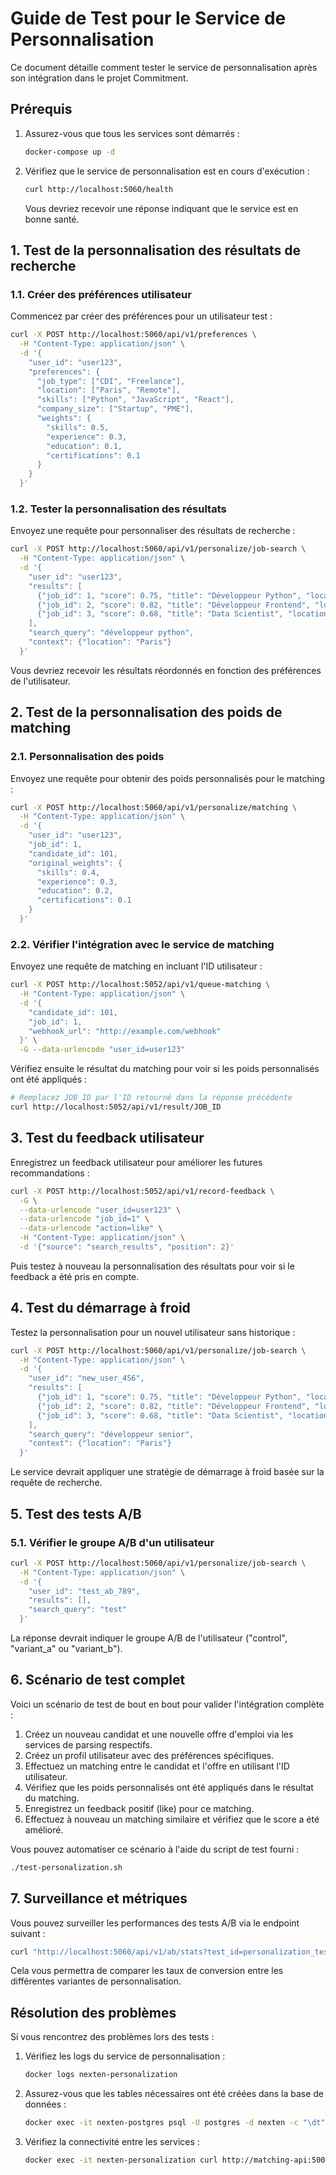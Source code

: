 # Guide de Test pour le Service de Personnalisation

Ce document détaille comment tester le service de personnalisation après son intégration dans le projet Commitment.

## Prérequis

1. Assurez-vous que tous les services sont démarrés :
   ```bash
   docker-compose up -d
   ```

2. Vérifiez que le service de personnalisation est en cours d'exécution :
   ```bash
   curl http://localhost:5060/health
   ```
   Vous devriez recevoir une réponse indiquant que le service est en bonne santé.

## 1. Test de la personnalisation des résultats de recherche

### 1.1. Créer des préférences utilisateur

Commencez par créer des préférences pour un utilisateur test :

```bash
curl -X POST http://localhost:5060/api/v1/preferences \
  -H "Content-Type: application/json" \
  -d '{
    "user_id": "user123",
    "preferences": {
      "job_type": ["CDI", "Freelance"],
      "location": ["Paris", "Remote"],
      "skills": ["Python", "JavaScript", "React"],
      "company_size": ["Startup", "PME"],
      "weights": {
        "skills": 0.5,
        "experience": 0.3,
        "education": 0.1,
        "certifications": 0.1
      }
    }
  }'
```

### 1.2. Tester la personnalisation des résultats

Envoyez une requête pour personnaliser des résultats de recherche :

```bash
curl -X POST http://localhost:5060/api/v1/personalize/job-search \
  -H "Content-Type: application/json" \
  -d '{
    "user_id": "user123",
    "results": [
      {"job_id": 1, "score": 0.75, "title": "Développeur Python", "location": "Paris", "company": "Tech Corp", "skills": ["Python", "Django", "SQL"]},
      {"job_id": 2, "score": 0.82, "title": "Développeur Frontend", "location": "Lyon", "company": "Web Agency", "skills": ["JavaScript", "React", "CSS"]},
      {"job_id": 3, "score": 0.68, "title": "Data Scientist", "location": "Remote", "company": "AI Startup", "skills": ["Python", "SQL", "Machine Learning"]}
    ],
    "search_query": "développeur python",
    "context": {"location": "Paris"}
  }'
```

Vous devriez recevoir les résultats réordonnés en fonction des préférences de l'utilisateur.

## 2. Test de la personnalisation des poids de matching

### 2.1. Personnalisation des poids

Envoyez une requête pour obtenir des poids personnalisés pour le matching :

```bash
curl -X POST http://localhost:5060/api/v1/personalize/matching \
  -H "Content-Type: application/json" \
  -d '{
    "user_id": "user123",
    "job_id": 1,
    "candidate_id": 101,
    "original_weights": {
      "skills": 0.4,
      "experience": 0.3,
      "education": 0.2,
      "certifications": 0.1
    }
  }'
```

### 2.2. Vérifier l'intégration avec le service de matching

Envoyez une requête de matching en incluant l'ID utilisateur :

```bash
curl -X POST http://localhost:5052/api/v1/queue-matching \
  -H "Content-Type: application/json" \
  -d '{
    "candidate_id": 101,
    "job_id": 1,
    "webhook_url": "http://example.com/webhook"
  }' \
  -G --data-urlencode "user_id=user123"
```

Vérifiez ensuite le résultat du matching pour voir si les poids personnalisés ont été appliqués :

```bash
# Remplacez JOB_ID par l'ID retourné dans la réponse précédente
curl http://localhost:5052/api/v1/result/JOB_ID
```

## 3. Test du feedback utilisateur

Enregistrez un feedback utilisateur pour améliorer les futures recommandations :

```bash
curl -X POST http://localhost:5052/api/v1/record-feedback \
  -G \
  --data-urlencode "user_id=user123" \
  --data-urlencode "job_id=1" \
  --data-urlencode "action=like" \
  -H "Content-Type: application/json" \
  -d '{"source": "search_results", "position": 2}'
```

Puis testez à nouveau la personnalisation des résultats pour voir si le feedback a été pris en compte.

## 4. Test du démarrage à froid

Testez la personnalisation pour un nouvel utilisateur sans historique :

```bash
curl -X POST http://localhost:5060/api/v1/personalize/job-search \
  -H "Content-Type: application/json" \
  -d '{
    "user_id": "new_user_456",
    "results": [
      {"job_id": 1, "score": 0.75, "title": "Développeur Python", "location": "Paris", "company": "Tech Corp", "skills": ["Python", "Django", "SQL"]},
      {"job_id": 2, "score": 0.82, "title": "Développeur Frontend", "location": "Lyon", "company": "Web Agency", "skills": ["JavaScript", "React", "CSS"]},
      {"job_id": 3, "score": 0.68, "title": "Data Scientist", "location": "Remote", "company": "AI Startup", "skills": ["Python", "SQL", "Machine Learning"]}
    ],
    "search_query": "développeur senior",
    "context": {"location": "Paris"}
  }'
```

Le service devrait appliquer une stratégie de démarrage à froid basée sur la requête de recherche.

## 5. Test des tests A/B

### 5.1. Vérifier le groupe A/B d'un utilisateur

```bash
curl -X POST http://localhost:5060/api/v1/personalize/job-search \
  -H "Content-Type: application/json" \
  -d '{
    "user_id": "test_ab_789",
    "results": [],
    "search_query": "test"
  }'
```

La réponse devrait indiquer le groupe A/B de l'utilisateur ("control", "variant_a" ou "variant_b").

## 6. Scénario de test complet

Voici un scénario de test de bout en bout pour valider l'intégration complète :

1. Créez un nouveau candidat et une nouvelle offre d'emploi via les services de parsing respectifs.
2. Créez un profil utilisateur avec des préférences spécifiques.
3. Effectuez un matching entre le candidat et l'offre en utilisant l'ID utilisateur.
4. Vérifiez que les poids personnalisés ont été appliqués dans le résultat du matching.
5. Enregistrez un feedback positif (like) pour ce matching.
6. Effectuez à nouveau un matching similaire et vérifiez que le score a été amélioré.

Vous pouvez automatiser ce scénario à l'aide du script de test fourni :

```bash
./test-personalization.sh
```

## 7. Surveillance et métriques

Vous pouvez surveiller les performances des tests A/B via le endpoint suivant :

```bash
curl "http://localhost:5060/api/v1/ab/stats?test_id=personalization_test&event_type=conversion"
```

Cela vous permettra de comparer les taux de conversion entre les différentes variantes de personnalisation.

## Résolution des problèmes

Si vous rencontrez des problèmes lors des tests :

1. Vérifiez les logs du service de personnalisation :
   ```bash
   docker logs nexten-personalization
   ```

2. Assurez-vous que les tables nécessaires ont été créées dans la base de données :
   ```bash
   docker exec -it nexten-postgres psql -U postgres -d nexten -c "\dt"
   ```

3. Vérifiez la connectivité entre les services :
   ```bash
   docker exec -it nexten-personalization curl http://matching-api:5000/health
   ```
